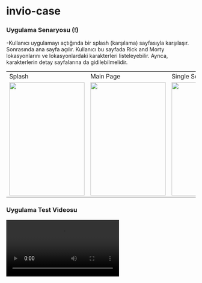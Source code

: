 # invio-case

### Uygulama Senaryosu (!)
-Kullanıcı uygulamayı açtığında bir splash (karşılama) sayfasıyla karşılaşır. Sonrasında ana 
sayfa açılır. Kullanıcı bu sayfada Rick and Morty lokasyonlarını ve lokasyonlardaki 
karakterleri listeleyebilir. Ayrıca, karakterlerin detay sayfalarına da gidilebilmelidir.
<br/>
<table>
  <tr>
    <td>Splash</td>
     <td>Main Page</td>
     <td>Single Selection</td>
    <td>Detail Page</td>
  </tr>
  <tr>
    <td><img src = "https://user-images.githubusercontent.com/58309495/233094502-3d71a29a-4efb-48c0-85f7-d1b24e04764d.png" width="200" height="300"></td>
    <td><img src = "https://user-images.githubusercontent.com/58309495/233094646-31054264-1f91-49c3-92be-6c67be630605.png" width="200" height="300"></td>
    <td><img src = "https://user-images.githubusercontent.com/58309495/233094848-56db1774-f344-4181-8a66-1508eb841aba.png" width="200" height="300"></td>
    <td><img src = "https://user-images.githubusercontent.com/58309495/233095007-1698a30f-a1db-43e8-ad39-1a9d9501c4e2.png" width="200" height="300"></td>
   
  </tr>
 </table>
 
### Uygulama Test Videosu

<video src='https://user-images.githubusercontent.com/58309495/233104328-7a3b3ba8-dc9e-4a35-961a-55ec3a3c293d.mp4'/>
